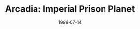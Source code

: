 ---
mission_id: arcadia
title: "Arcadia: Imperial Prison Planet"
authors: 
    - "Mike Rajotte"
date: 1996-07-14
filename: "arcadia.zip"
description: "The Empire has just destroyed a Rebel Platform base orbiting the planting Dantooine. Many of the Rebel personnel were captured during the attack. The prisoners were shipped off to the planet ARCADIA. The Empire uses this planet as a prison facility. Just a few days later, a Imperial shuttle was detected leaving the planet, it is believed that the Empire is using these prisoners as some kind of experiment to developed a new kind of weapon. It is most likely that the prisoners were on that shuttle. But in order for us to save the prisoners, we need to find were that shuttle is heading. You are to infiltrate the Imperial Prison and find some kind of navigation data. Then you are to return to the landing zone. We will be flying A-Wings for this mission, because we will need there speed to get out of the planet & return to the Alliance fleet. So Blue Squadron has agreed to let us use 2 of there A-Wings for this mission..."
cover: "arcadia.png"
levelReplaced:	TALAY
difficulty: no
bm:	yes
fme: no
wax: no
three_do: yes
voc: yes
gmd: yes
vue: no
lfd: yes
base: "New level from scratch" 
editors: "DFUSE 1.00"

---